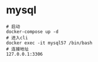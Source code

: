 # mysql


```shell
# 启动
docker-compose up -d
# 进入cli
docker exec -it mysql57 /bin/bash
# 连接地址
127.0.0.1:3306
```
